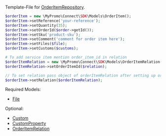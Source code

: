Template-File for [OrderItemRepository][OrderItemRepository].

```php
$orderItem = new \MyPromo\Connect\SDK\Models\OrderItem();
$orderItem->setReference('your-reference');
$orderItem->setQuantity(35);
$orderItem->setOrderId($order->getId());
$orderItem->setSku('product-sku');
$orderItem->setComment('comment for order item here');
$orderItem->setFiles($file);
$orderItem->setCustoms($customs);

# To add service item mention order_item_id in relation
$orderItemRelation = new \MyPromo\Connect\SDK\Models\OrderItemRelation();
$orderItemRelation->setOrderItemId($relation);

// To set relation pass object of orderItemRelation after setting up order_item_id which is added previously in order
$orderItem->setRelation($orderItemRelation);
```

Required Models:
- [File][File]

Optional:
- [Custom][Customs]
- [CustomProperty][CustomProperty]
- [OrderItemRelation][OrderItemRelation]

[File]: File.md
[Customs]: Customs.md
[CustomProperty]: CustomProperty.md
[OrderItemRelation]: OrderItemRelation.md
[OrderItemRepository]: ../Repositories/OrderItemRepository.md
